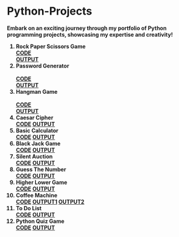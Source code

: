 # Python-Projects
<b> Embark on an exciting journey through my portfolio of Python programming projects, showcasing my expertise and creativity! <b>
<ol>
<b>
<li>Rock Paper Scissors Game <br> <a href="Rock-Paper-Scissors_Game.py">CODE</a> <br> <a href="Output Of codes/Rock Paper Scissors game python code output.png">OUTPUT</a> </li>
<li>Password Generator</li> <br> <a href="Password_Generator.py">CODE</a> <br> <a href="Output Of codes/Output of Password Generator code.png">OUTPUT</a>
<li>Hangman Game</li> <br> <a href="Hangman_Game.py">CODE</a> <br> <a href="Output Of codes/Hangman Output.txt"> OUTPUT</a>
<li>Caesar Cipher</li> <a href="Caesar_Cipher.py"> CODE</a> <a href="Output Of codes/Caesar Cipher Output.png"> OUTPUT</a>
<li>Basic Calculator</li> <a href="Basic_Calculator.py"> CODE</a> <a href="Output Of codes/Basic Calculator Output.png"> OUTPUT</a>
<li>Black Jack Game</li> <a href="Black_Jack_Game.py"> CODE</a> <a href="Output Of codes/Output Black Jack game.png"> OUTPUT</a>
<li>Silent Auction</li> <a href="Silent_Auction.py"> CODE</a> <a href="Output Of codes/Silent Auction Output.mp4"> OUTPUT</a>
<li>Guess The Number</li> <a href="Guess_the_number.py"> CODE</a> <a href="Output Of codes/Guess the number output -Easy level.png"> OUTPUT</a>
<li>Higher Lower Game</li> <a href="Higher-Lower_Game.py"> CODE</a> <a href="Output Of codes/Higher-Lower Output.png"> OUTPUT</a>
<li>Coffee Machine</li> <a href="Coffee_Machine.py"> CODE</a> <a href="Output Of codes/Coffee machine output-1.png"> OUTPUT1</a> <a href="Output Of codes/Coffee machine output-2.png"> OUTPUT2</a>
<li>To Do List</li> <a href="To_Do_List.py"> CODE</a> <a href="Output Of codes/To Do List Output.txt"> OUTPUT</a>
<li>Python Quiz Game</li> <a href="Python_Quiz_Game.py"> CODE</a> <a href="Output Of codes/Python Quiz Game Output.txt"> OUTPUT</a>
</b>
</ol>
